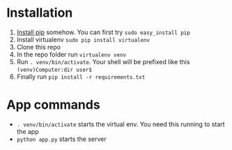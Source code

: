 # Installation

1. [Install pip](https://pip.pypa.io/en/latest/installing.html) somehow. You can first try `sudo easy_install pip`
2. Install virtualenv `sudo pip install virtualenv`
3. Clone this repo
4. In the repo folder run `virtualenv venv`
5. Run `. venv/bin/activate`. Your shell will be prefixed like this `(venv)Computer:dir user$`
6. Finally run `pip install -r requirements.txt`

# App commands

- `. venv/bin/activate` starts the virtual env. You need this running to start the app
- `python app.py` starts the server